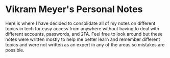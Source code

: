 # Vikram Meyer's Personal Notes

Here is where I have decided to consolidate all of my notes on different topics in tech for easy access from anywhere without having to deal with different accounts, passwords, and 2FA. Feel free to look around but these notes were written mostly to help me better learn and remember different topics and were not written as an expert in any of the areas so mistakes are possible.